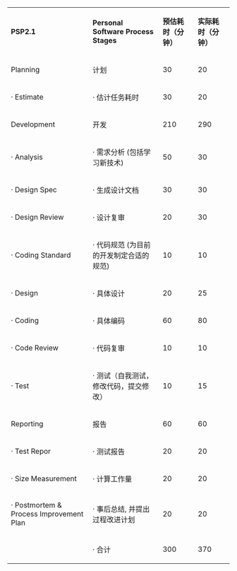 <table>
<tbody>
<tr>
<td width="192">
<p><strong><strong>PSP2.1</strong></strong></p>
</td>
<td width="168">
<p><strong><strong>Personal Software Process Stages</strong></strong></p>
</td>
<td width="75">
<p><strong><strong>预估耗时（分钟）</strong></strong></p>
</td>
<td width="75">
<p><strong><strong>实际耗时（分钟）</strong></strong></p>
</td>
</tr>
<tr>
<td width="192">
<p>Planning</p>
</td>
<td width="168">
<p>计划</p>
</td>
<td width="75">
<p>30</p>
</td>
<td width="75">
<p>20</p>
</td>
</tr>
<tr>
<td width="192">
<p>· Estimate</p>
</td>
<td width="168">
<p>· 估计任务耗时</p>
</td>
<td width="75">
<p>30</p>
</td>
<td width="75">
<p>20</p>
</td>
</tr>
<tr>
<td width="192">
<p>Development</p>
</td>
<td width="168">
<p>开发</p>
</td>
<td width="75">
<p>210</p>
</td>
<td width="75">
<p>290</p>
</td>
</tr>
<tr>
<td width="192">
<p>· Analysis</p>
</td>
<td width="168">
<p>· 需求分析 (包括学习新技术)</p>
</td>
<td width="75">
<p>50</p>
</td>
<td width="75">
<p>30</p>
</td>
</tr>
<tr>
<td width="192">
<p>· Design Spec</p>
</td>
<td width="168">
<p>· 生成设计文档</p>
</td>
<td width="75">
<p>30</p>
</td>
<td width="75">
<p>30</p>
</td>
</tr>
<tr>
<td width="192">
<p>· Design Review</p>
</td>
<td width="168">
<p>· 设计复审</p>
</td>
<td width="75">
<p>20</p>
</td>
<td width="75">
<p>30</p>
</td>
</tr>
<tr>
<td width="192">
<p>· Coding Standard</p>
</td>
<td width="168">
<p>· 代码规范 (为目前的开发制定合适的规范)</p>
</td>
<td width="75">
<p>10</p>
</td>
<td width="75">
<p>10</p>
</td>
</tr>
<tr>
<td width="192">
<p>· Design</p>
</td>
<td width="168">
<p>· 具体设计</p>
</td>
<td width="75">
<p>20</p>
</td>
<td width="75">
<p>25</p>
</td>
</tr>
<tr>
<td width="192">
<p>· Coding</p>
</td>
<td width="168">
<p>· 具体编码</p>
</td>
<td width="75">
<p>60</p>
</td>
<td width="75">
<p>80</p>
</td>
</tr>
<tr>
<td width="192">
<p>· Code Review</p>
</td>
<td width="168">
<p>· 代码复审</p>
</td>
<td width="75">
<p>10</p>
</td>
<td width="75">
<p>10</p>
</td>
</tr>
<tr>
<td width="192">
<p>· Test</p>
</td>
<td width="168">
<p>· 测试（自我测试，修改代码，提交修改）</p>
</td>
<td width="75">
<p>10</p>
</td>
<td width="75">
<p>15</p>
</td>
</tr>
<tr>
<td width="192">
<p>Reporting</p>
</td>
<td width="168">
<p>报告</p>
</td>
<td width="75">
<p>60</p>
</td>
<td width="75">
<p>60</p>
</td>
</tr>
<tr>
<td width="192">
<p>· Test Repor</p>
</td>
<td width="168">
<p>· 测试报告</p>
</td>
<td width="75">
<p>20</p>
</td>
<td width="75">
<p>20</p>
</td>
</tr>
<tr>
<td width="192">
<p>· Size Measurement</p>
</td>
<td width="168">
<p>· 计算工作量</p>
</td>
<td width="75">
<p>20</p>
</td>
<td width="75">
<p>20</p>
</td>
</tr>
<tr>
<td width="192">
<p>· Postmortem &amp; Process Improvement Plan</p>
</td>
<td width="168">
<p>· 事后总结, 并提出过程改进计划</p>
</td>
<td width="75">
<p>20</p>
</td>
<td width="75">
<p>20</p>
</td>
</tr>
<tr>
<td width="192">
<p>&nbsp;</p>
</td>
<td width="168">
<p>·&nbsp;合计</p>
</td>
<td width="75">
<p>300</p>
</td>
<td width="75">
<p>370</p>
</td>
</tr>
</tbody>
</table>